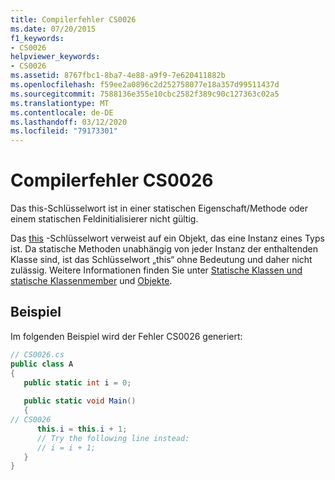 ```yaml
---
title: Compilerfehler CS0026
ms.date: 07/20/2015
f1_keywords:
- CS0026
helpviewer_keywords:
- CS0026
ms.assetid: 8767fbc1-8ba7-4e88-a9f9-7e620411882b
ms.openlocfilehash: f59ee2a0896c2d252758077e18a357d99511437d
ms.sourcegitcommit: 7588136e355e10cbc2582f389c90c127363c02a5
ms.translationtype: MT
ms.contentlocale: de-DE
ms.lasthandoff: 03/12/2020
ms.locfileid: "79173301"
---
```

# <a name="compiler-error-cs0026"></a>Compilerfehler CS0026
Das this-Schlüsselwort ist in einer statischen Eigenschaft/Methode oder einem statischen Feldinitialisierer nicht gültig.  
  
 Das [this](../language-reference/keywords/this.md) -Schlüsselwort verweist auf ein Objekt, das eine Instanz eines Typs ist. Da statische Methoden unabhängig von jeder Instanz der enthaltenden Klasse sind, ist das Schlüsselwort „this“ ohne Bedeutung und daher nicht zulässig. Weitere Informationen finden Sie unter [Statische Klassen und statische Klassenmember](../programming-guide/classes-and-structs/static-classes-and-static-class-members.md) und [Objekte](../programming-guide/classes-and-structs/objects.md).  
  
## <a name="example"></a>Beispiel  
 Im folgenden Beispiel wird der Fehler CS0026 generiert:  
  
```csharp  
// CS0026.cs  
public class A  
{  
   public static int i = 0;  
  
   public static void Main()  
   {  
// CS0026  
      this.i = this.i + 1;
      // Try the following line instead:  
      // i = i + 1;  
   }  
}  
```
